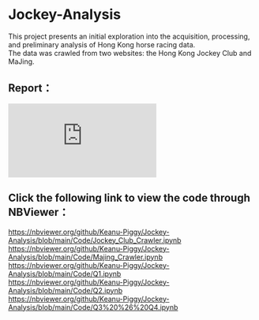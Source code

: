 # Jockey-Analysis

This project presents an initial exploration into the acquisition, processing, and preliminary analysis of Hong Kong horse racing data.  
The data was crawled from two websites: the Hong Kong Jockey Club and MaJing.
  
## Report：

![](https://github.com/Keanu-Piggy/Jockey-Analysis/blob/main/Report_Group26_Jockey-Analysis.pdf)

## Click the following link to view the code through NBViewer：

https://nbviewer.org/github/Keanu-Piggy/Jockey-Analysis/blob/main/Code/Jockey_Club_Crawler.ipynb  
https://nbviewer.org/github/Keanu-Piggy/Jockey-Analysis/blob/main/Code/Majing_Crawler.ipynb  
https://nbviewer.org/github/Keanu-Piggy/Jockey-Analysis/blob/main/Code/Q1.ipynb  
https://nbviewer.org/github/Keanu-Piggy/Jockey-Analysis/blob/main/Code/Q2.ipynb  
https://nbviewer.org/github/Keanu-Piggy/Jockey-Analysis/blob/main/Code/Q3%20%26%20Q4.ipynb
